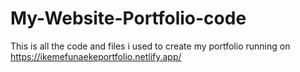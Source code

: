 # My-Website-Portfolio-code
This is all the code and files i used to create my portfolio running on https://ikemefunaekeportfolio.netlify.app/
